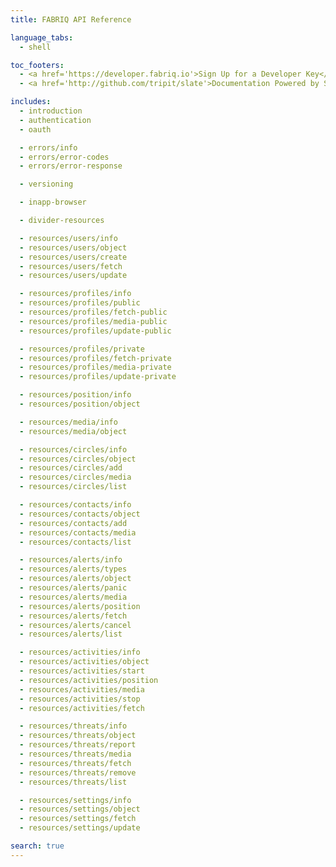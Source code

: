 ```yaml
---
title: FABRIQ API Reference

language_tabs:
  - shell

toc_footers:
  - <a href='https://developer.fabriq.io'>Sign Up for a Developer Key</a>
  - <a href='http://github.com/tripit/slate'>Documentation Powered by Slate</a>

includes:
  - introduction
  - authentication
  - oauth

  - errors/info
  - errors/error-codes
  - errors/error-response

  - versioning

  - inapp-browser

  - divider-resources

  - resources/users/info
  - resources/users/object
  - resources/users/create
  - resources/users/fetch
  - resources/users/update

  - resources/profiles/info
  - resources/profiles/public
  - resources/profiles/fetch-public
  - resources/profiles/media-public
  - resources/profiles/update-public

  - resources/profiles/private
  - resources/profiles/fetch-private
  - resources/profiles/media-private
  - resources/profiles/update-private

  - resources/position/info
  - resources/position/object

  - resources/media/info
  - resources/media/object

  - resources/circles/info
  - resources/circles/object
  - resources/circles/add
  - resources/circles/media
  - resources/circles/list

  - resources/contacts/info
  - resources/contacts/object
  - resources/contacts/add
  - resources/contacts/media
  - resources/contacts/list

  - resources/alerts/info
  - resources/alerts/types
  - resources/alerts/object
  - resources/alerts/panic
  - resources/alerts/media
  - resources/alerts/position
  - resources/alerts/fetch
  - resources/alerts/cancel
  - resources/alerts/list

  - resources/activities/info
  - resources/activities/object
  - resources/activities/start
  - resources/activities/position
  - resources/activities/media
  - resources/activities/stop
  - resources/activities/fetch

  - resources/threats/info
  - resources/threats/object
  - resources/threats/report
  - resources/threats/media
  - resources/threats/fetch
  - resources/threats/remove
  - resources/threats/list

  - resources/settings/info
  - resources/settings/object
  - resources/settings/fetch
  - resources/settings/update

search: true
---
```

